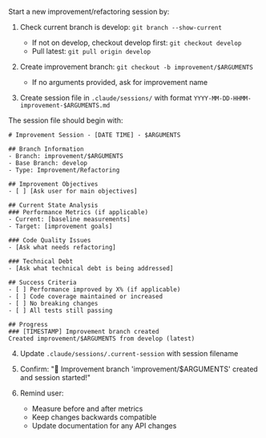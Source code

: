 Start a new improvement/refactoring session by:

1. Check current branch is develop: `git branch --show-current`
   - If not on develop, checkout develop first: `git checkout develop`
   - Pull latest: `git pull origin develop`

2. Create improvement branch: `git checkout -b improvement/$ARGUMENTS`
   - If no arguments provided, ask for improvement name

3. Create session file in `.claude/sessions/` with format `YYYY-MM-DD-HHMM-improvement-$ARGUMENTS.md`

The session file should begin with:
```
# Improvement Session - [DATE TIME] - $ARGUMENTS

## Branch Information
- Branch: improvement/$ARGUMENTS
- Base Branch: develop
- Type: Improvement/Refactoring

## Improvement Objectives
- [ ] [Ask user for main objectives]

## Current State Analysis
### Performance Metrics (if applicable)
- Current: [baseline measurements]
- Target: [improvement goals]

### Code Quality Issues
- [Ask what needs refactoring]

### Technical Debt
- [Ask what technical debt is being addressed]

## Success Criteria
- [ ] Performance improved by X% (if applicable)
- [ ] Code coverage maintained or increased
- [ ] No breaking changes
- [ ] All tests still passing

## Progress
### [TIMESTAMP] Improvement branch created
Created improvement/$ARGUMENTS from develop (latest)
```

4. Update `.claude/sessions/.current-session` with session filename

5. Confirm: "🔧 Improvement branch 'improvement/$ARGUMENTS' created and session started!"

6. Remind user:
   - Measure before and after metrics
   - Keep changes backwards compatible
   - Update documentation for any API changes